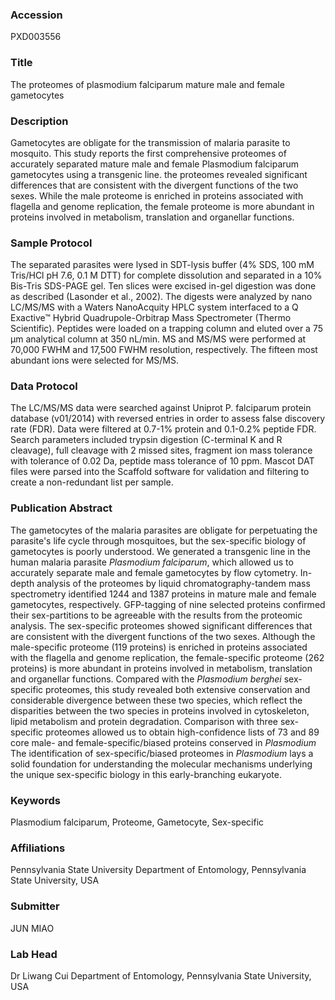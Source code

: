 ### Accession
PXD003556

### Title
The proteomes of plasmodium falciparum mature male and female gametocytes

### Description
Gametocytes are obligate for the transmission of malaria parasite to mosquito. This study reports the first comprehensive proteomes of accurately separated mature male and female Plasmodium falciparum gametocytes using a transgenic line. the proteomes revealed significant differences that are consistent with the divergent functions of the two sexes. While the male proteome is enriched in proteins associated with flagella and genome replication, the female proteome is more abundant in proteins involved in metabolism, translation and organellar functions.

### Sample Protocol
The separated parasites were lysed in SDT-lysis buffer (4% SDS, 100 mM Tris/HCl pH 7.6, 0.1 M DTT) for complete dissolution and separated in a 10% Bis-Tris SDS-PAGE gel. Ten slices were excised in-gel digestion was done as described (Lasonder et al., 2002). The digests were analyzed by nano LC/MS/MS with a Waters NanoAcquity HPLC system interfaced to a Q Exactive™ Hybrid Quadrupole-Orbitrap Mass Spectrometer (Thermo Scientific). Peptides were loaded on a trapping column and eluted over a 75 μm analytical column at 350 nL/min. MS and MS/MS were performed at 70,000 FWHM and 17,500 FWHM resolution, respectively. The fifteen most abundant ions were selected for MS/MS.

### Data Protocol
The LC/MS/MS data were searched against Uniprot P. falciparum protein database (v01/2014) with reversed entries in order to assess false discovery rate (FDR). Data were filtered at 0.7-1% protein and 0.1-0.2% peptide FDR. Search parameters included trypsin digestion (C-terminal K and R cleavage), full cleavage with 2 missed sites, fragment ion mass tolerance with tolerance of 0.02 Da, peptide mass tolerance of 10 ppm. Mascot DAT files were parsed into the Scaffold software for validation and filtering to create a non-redundant list per sample.

### Publication Abstract
The gametocytes of the malaria parasites are obligate for perpetuating the parasite's life cycle through mosquitoes, but the sex-specific biology of gametocytes is poorly understood. We generated a transgenic line in the human malaria parasite <i>Plasmodium falciparum</i>, which allowed us to accurately separate male and female gametocytes by flow cytometry. In-depth analysis of the proteomes by liquid chromatography-tandem mass spectrometry identified 1244 and 1387 proteins in mature male and female gametocytes, respectively. GFP-tagging of nine selected proteins confirmed their sex-partitions to be agreeable with the results from the proteomic analysis. The sex-specific proteomes showed significant differences that are consistent with the divergent functions of the two sexes. Although the male-specific proteome (119 proteins) is enriched in proteins associated with the flagella and genome replication, the female-specific proteome (262 proteins) is more abundant in proteins involved in metabolism, translation and organellar functions. Compared with the <i>Plasmodium berghei</i> sex-specific proteomes, this study revealed both extensive conservation and considerable divergence between these two species, which reflect the disparities between the two species in proteins involved in cytoskeleton, lipid metabolism and protein degradation. Comparison with three sex-specific proteomes allowed us to obtain high-confidence lists of 73 and 89 core male- and female-specific/biased proteins conserved in <i>Plasmodium</i> The identification of sex-specific/biased proteomes in <i>Plasmodium</i> lays a solid foundation for understanding the molecular mechanisms underlying the unique sex-specific biology in this early-branching eukaryote.

### Keywords
Plasmodium falciparum, Proteome, Gametocyte, Sex-specific

### Affiliations
Pennsylvania State University
Department of Entomology, Pennsylvania State University, USA

### Submitter
JUN MIAO

### Lab Head
Dr Liwang Cui
Department of Entomology, Pennsylvania State University, USA


